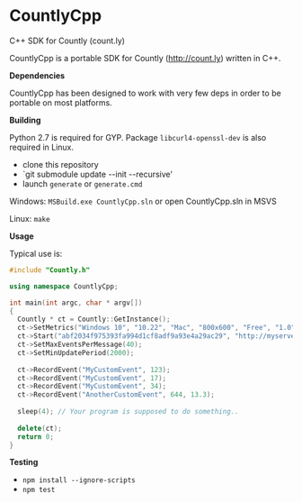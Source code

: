CountlyCpp
==========

C++ SDK for Countly (count.ly)

CountlyCpp is a portable SDK for Countly (http://count.ly) written in C++.

**Dependencies**

CountlyCpp has been designed to work with very few deps in order to be portable on most platforms.

**Building**

Python 2.7 is required for GYP.
Package `libcurl4-openssl-dev` is also required in Linux.

* clone this repository
* `git submodule update --init --recursive'
* launch `generate` or `generate.cmd`

Windows: `MSBuild.exe CountlyCpp.sln` or open CountlyCpp.sln in MSVS

Linux: `make`

**Usage**

Typical use is:

```C++
#include "Countly.h"

using namespace CountlyCpp;

int main(int argc, char * argv[])
{
  Countly * ct = Countly::GetInstance();
  ct->SetMetrics("Windows 10", "10.22", "Mac", "800x600", "Free", "1.0");
  ct->Start("abf2034f975393fa994d1cf8adf9a93e4a29ac29", "http://myserver.com", 8080);
  ct->SetMaxEventsPerMessage(40);
  ct->SetMinUpdatePeriod(2000);
  
  ct->RecordEvent("MyCustomEvent", 123);
  ct->RecordEvent("MyCustomEvent", 17);
  ct->RecordEvent("MyCustomEvent", 34);
  ct->RecordEvent("AnotherCustomEvent", 644, 13.3);
 
  sleep(4); // Your program is supposed to do something..
  
  delete(ct);
  return 0;
}
```

**Testing**

* `npm install --ignore-scripts`
* `npm test`
